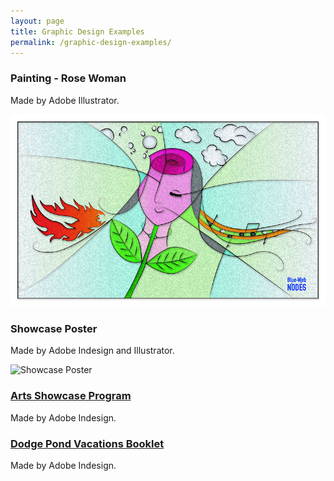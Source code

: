 ```yaml
---
layout: page
title: Graphic Design Examples
permalink: /graphic-design-examples/
---
```


### Painting - Rose Woman

Made by Adobe Illustrator.

![Rose Woman](/images/roseWoman1.jpg "Rose Woman")

### Showcase Poster

Made by Adobe Indesign and Illustrator.

![Showcase Poster](/images/artsShow2017Flyer8.5x11.jpg "Showcase Poster")

### [Arts Showcase Program](http://www.thearcjslc.org/sites/default/files/2019-08/artsShowProgram2019.pdf)

Made by Adobe Indesign.

### [Dodge Pond Vacations Booklet](http://www.thearcjslc.org/sites/default/files/2019-08/dpBooklet2019.pdf)

Made by Adobe Indesign.

